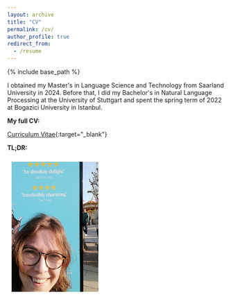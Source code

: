 ```yaml
---
layout: archive
title: "CV"
permalink: /cv/
author_profile: true
redirect_from:
  - /resume
---
```


{% include base_path %}

I obtained my Master's in Language Science and Technology from Saarland University in 2024. Before that, I did my Bachelor's in Natural Language Processing at the University of Stuttgart and spent the spring term of 2022 at Bogazici University in Istanbul. 

**My full CV:**

[Curriculum Vitae](../files/cv.pdf){:target="_blank"}


**TL;DR:**

<img src="../images/london2.jpg" alt="Image" width="200" height="300" style="margin: 10px;">
